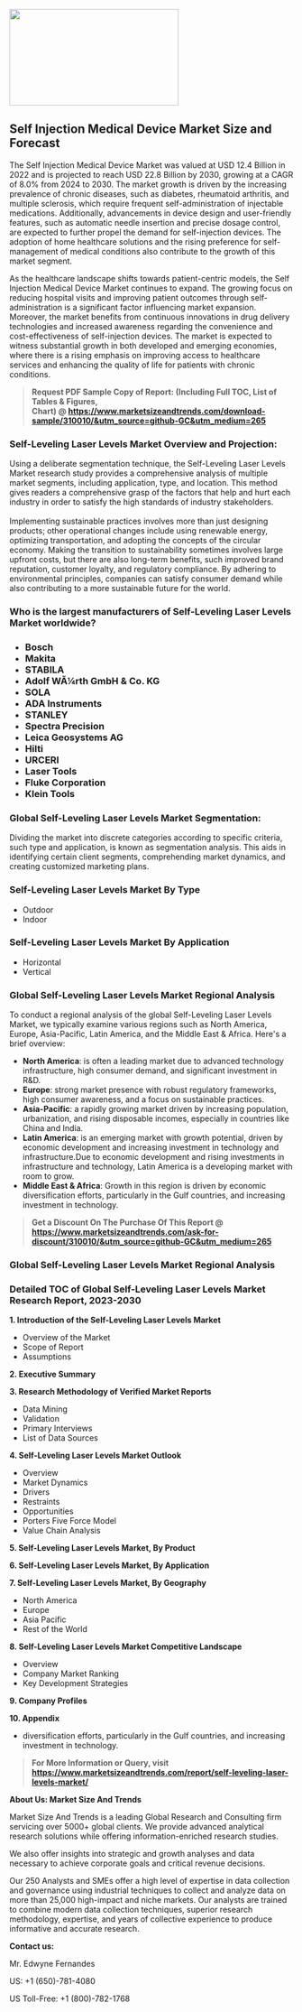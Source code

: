 <p><img class="alignnone size-medium wp-image-20088" src="https://ffe5etoiles.com/wp-content/uploads/2024/12/MST1-300x171.png" alt="" width="300" height="171" /></p><h2>Self Injection Medical Device Market Size and Forecast</h2><p>The Self Injection Medical Device Market was valued at USD 12.4 Billion in 2022 and is projected to reach USD 22.8 Billion by 2030, growing at a CAGR of 8.0% from 2024 to 2030. The market growth is driven by the increasing prevalence of chronic diseases, such as diabetes, rheumatoid arthritis, and multiple sclerosis, which require frequent self-administration of injectable medications. Additionally, advancements in device design and user-friendly features, such as automatic needle insertion and precise dosage control, are expected to further propel the demand for self-injection devices. The adoption of home healthcare solutions and the rising preference for self-management of medical conditions also contribute to the growth of this market segment.</p><p>As the healthcare landscape shifts towards patient-centric models, the Self Injection Medical Device Market continues to expand. The growing focus on reducing hospital visits and improving patient outcomes through self-administration is a significant factor influencing market expansion. Moreover, the market benefits from continuous innovations in drug delivery technologies and increased awareness regarding the convenience and cost-effectiveness of self-injection devices. The market is expected to witness substantial growth in both developed and emerging economies, where there is a rising emphasis on improving access to healthcare services and enhancing the quality of life for patients with chronic conditions.</p></p><blockquote id="" class=""><strong>Request PDF Sample Copy of Report: (Including Full TOC, List of Tables &amp; Figures, Chart)&nbsp;@&nbsp;<strong><a href="https://www.marketsizeandtrends.com/download-sample/310010/&utm_source=github-GC&utm_medium=265" target="_blank">https://www.marketsizeandtrends.com/download-sample/310010/&utm_source=github-GC&utm_medium=265</a></strong></strong></blockquote><h3 id="" class="">Self-Leveling Laser Levels Market&nbsp;Overview and Projection:</h3><p id="" class="">Using a deliberate segmentation technique, the Self-Leveling Laser Levels Market research study provides a comprehensive analysis of multiple market segments, including application, type, and location. This method gives readers a comprehensive grasp of the factors that help and hurt each industry in order to satisfy the high standards of industry stakeholders. <br /> <br />Implementing sustainable practices involves more than just designing products; other operational changes include using renewable energy, optimizing transportation, and adopting the concepts of the circular economy. Making the transition to sustainability sometimes involves large upfront costs, but there are also long-term benefits, such improved brand reputation, customer loyalty, and regulatory compliance. By adhering to environmental principles, companies can satisfy consumer demand while also contributing to a more sustainable future for the world.</p><h3 id="" class="">Who is the largest manufacturers of&nbsp;Self-Leveling Laser Levels Market worldwide?</h3><h3 class=""><p><ul><li>Bosch </li><li> Makita </li><li> STABILA </li><li> Adolf WÃ¼rth GmbH & Co. KG </li><li> SOLA </li><li> ADA Instruments </li><li> STANLEY </li><li> Spectra Precision </li><li> Leica Geosystems AG </li><li> Hilti </li><li> URCERI </li><li> Laser Tools </li><li> Fluke Corporation </li><li> Klein Tools</li></ul></p></h3><h3 id="" class="">Global&nbsp;Self-Leveling Laser Levels Market Segmentation:</h3><p id="" class="">Dividing the market into discrete categories according to specific criteria, such type and application, is known as segmentation analysis. This aids in identifying certain client segments, comprehending market dynamics, and creating customized marketing plans.</p><h3 id="" class="">Self-Leveling Laser Levels Market&nbsp;By Type</h3><p><p><ul><li>Outdoor</li><li> Indoor</p></li></ul></p></p><h3 id="" class="">Self-Leveling Laser Levels Market&nbsp;By Application</h3><p class=""><p><ul><li>Horizontal</li><li> Vertical</li></ul></p></p><h3 id="" class="">Global Self-Leveling Laser Levels Market Regional Analysis</h3><p id="" class="">To conduct a regional analysis of the global Self-Leveling Laser Levels Market, we typically examine various regions such as North America, Europe, Asia-Pacific, Latin America, and the Middle East &amp; Africa. Here's a brief overview:</p><ul><li><strong>North America</strong>: is often a leading market due to advanced technology infrastructure, high consumer demand, and significant investment in R&amp;D.</li><li><strong>Europe</strong>: strong market presence with robust regulatory frameworks, high consumer awareness, and a focus on sustainable practices.</li><li><strong>Asia-Pacific</strong>: a rapidly growing market driven by increasing population, urbanization, and rising disposable incomes, especially in countries like China and India.</li><li><strong>Latin America</strong>: is an emerging market with growth potential, driven by economic development and increasing investment in technology and infrastructure.Due to economic development and rising investments in infrastructure and technology, Latin America is a developing market with room to grow.</li><li><strong>Middle East &amp; Africa</strong>: Growth in this region is driven by economic diversification efforts, particularly in the Gulf countries, and increasing investment in technology.</li></ul><blockquote id="" class=""><strong>Get a Discount On The Purchase Of This Report @ <strong><a href="https://www.marketsizeandtrends.com/ask-for-discount/310010/&utm_source=github-GC&utm_medium=265" target="_blank">https://www.marketsizeandtrends.com/ask-for-discount/310010/&utm_source=github-GC&utm_medium=265</a></strong></strong></blockquote><h3 id="" class="">Global Self-Leveling Laser Levels Market Regional Analysis</h3><h3 id="" class="">Detailed TOC of Global Self-Leveling Laser Levels Market Research Report, 2023-2030</h3><p id="" class=""><strong>1. Introduction of the Self-Leveling Laser Levels Market</strong></p><ul><li>Overview of the Market</li><li>Scope of Report</li><li>Assumptions</li></ul><p id="" class=""><strong>2. Executive Summary</strong></p><p id="" class=""><strong>3. Research Methodology of Verified Market Reports</strong></p><ul><li>Data Mining</li><li>Validation</li><li>Primary Interviews</li><li>List of Data Sources</li></ul><p id="" class=""><strong>4. Self-Leveling Laser Levels Market Outlook</strong></p><ul><li>Overview</li><li>Market Dynamics</li><li>Drivers</li><li>Restraints</li><li>Opportunities</li><li>Porters Five Force Model</li><li>Value Chain Analysis</li></ul><p id="" class=""><strong>5. Self-Leveling Laser Levels Market, By Product</strong></p><p id="" class=""><strong>6. Self-Leveling Laser Levels Market, By Application</strong></p><p id="" class=""><strong>7. Self-Leveling Laser Levels Market, By Geography</strong></p><ul><li>North America</li><li>Europe</li><li>Asia Pacific</li><li>Rest of the World</li></ul><p id="" class=""><strong>8. Self-Leveling Laser Levels Market Competitive Landscape</strong></p><ul><li>Overview</li><li>Company Market Ranking</li><li>Key Development Strategies</li></ul><p id="" class=""><strong>9. Company Profiles</strong></p><p id="" class=""><strong>10. Appendix</strong></p><ul><li>diversification efforts, particularly in the Gulf countries, and increasing investment in technology.</li></ul><blockquote id="" class=""><strong>For More Information or Query, visit <strong><strong><a href="https://www.marketsizeandtrends.com/report/self-leveling-laser-levels-market/" target="_blank">https://www.marketsizeandtrends.com/report/self-leveling-laser-levels-market/</a></strong></strong></strong></blockquote><p id="" class=""><strong>About Us: Market Size And Trends</strong></p><p id="" class="">Market Size And Trends is a leading Global Research and Consulting firm servicing over 5000+ global clients. We provide advanced analytical research solutions while offering information-enriched research studies.</p><p id="" class="">We also offer insights into strategic and growth analyses and data necessary to achieve corporate goals and critical revenue decisions.</p><p id="" class="">Our 250 Analysts and SMEs offer a high level of expertise in data collection and governance using industrial techniques to collect and analyze data on more than 25,000 high-impact and niche markets. Our analysts are trained to combine modern data collection techniques, superior research methodology, expertise, and years of collective experience to produce informative and accurate research.</p><p id="" class=""><strong>Contact us:</strong></p><p id="" class="">Mr. Edwyne Fernandes</p><p id="" class="">US: +1 (650)-781-4080</p><p id="" class="">US Toll-Free: +1 (800)-782-1768</p>
